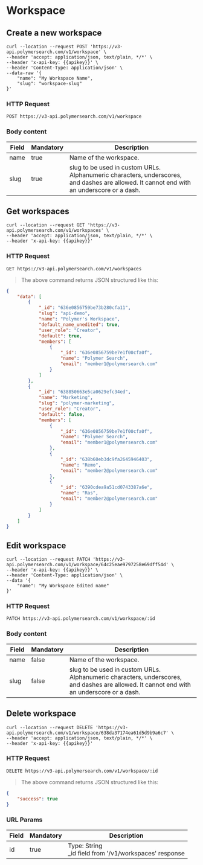 # Workspace

## Create a new workspace

```shell
curl --location --request POST 'https://v3-api.polymersearch.com/v1/workspace' \
--header 'accept: application/json, text/plain, */*' \
--header 'x-api-key: {{apikey}}' \
--header 'Content-Type: application/json' \
--data-raw '{
    "name": "My Workspace Name",
    "slug": "workspace-slug"
}'
```

### HTTP Request

`POST https://v3-api.polymersearch.com/v1/workspace`


### Body content

Field | Mandatory | Description
--------- | ------- | -----------
name | true | Name of the workspace.
slug | true | slug to be used in custom URLs. Alphanumeric characters, underscores, and dashes are allowed. It cannot end with an underscore or a dash.


## Get workspaces

```shell
curl --location --request GET 'https://v3-api.polymersearch.com/v1/workspaces' \
--header 'accept: application/json, text/plain, */*' \
--header 'x-api-key: {{apikey}}'
```

### HTTP Request

`GET https://v3-api.polymersearch.com/v1/workspaces`

> The above command returns JSON structured like this:

```json
{
    "data": [
        {
            "_id": "636e0856759be73b280cfa11",
            "slug": "api-demo",
            "name": "Polymer's Workspace",
            "default_name_unedited": true,
            "user_role": "Creator",
            "default": true,
            "members": [
                {
                    "_id": "636e0856759be7e1f00cfa0f",
                    "name": "Polymer Search",
                    "email": "member1@polymersearch.com"
                }
            ]
        },
        {
            "_id": "638850663e5ca0629efc34ed",
            "name": "Marketing",
            "slug": "polymer-marketing",
            "user_role": "Creator",
            "default": false,
            "members": [
                {
                    "_id": "636e0856759be7e1f00cfa0f",
                    "name": "Polymer Search",
                    "email": "member1@polymersearch.com"
                },
                {
                    "_id": "638b60eb3dc9fa2645946403",
                    "name": "Remo",
                    "email": "member2@polymersearch.com"
                },
                {
                    "_id": "6390cdea9a51cd0743387a6e",
                    "name": "Ras",
                    "email": "member2@polymersearch.com"
                }
            ]
        }
    ]
}
```



## Edit workspace

```shell
curl --location --request PATCH 'https://v3-api.polymersearch.com/v1/workspace/64c25eae9797258e69dff54d' \
--header 'x-api-key: {{apikey}}' \
--header 'Content-Type: application/json' \
--data '{
    "name": "My Workspace Edited name"
}'
```

### HTTP Request

`PATCH https://v3-api.polymersearch.com/v1/workspace/:id`


### Body content

Field | Mandatory | Description
--------- | ------- | -----------
name | false | Name of the workspace.
slug | false | slug to be used in custom URLs. Alphanumeric characters, underscores, and dashes are allowed. It cannot end with an underscore or a dash.



## Delete workspace

```shell
curl --location --request DELETE 'https://v3-api.polymersearch.com/v1/workspace/638da37174ea61d5d9b9a6c7' \
--header 'accept: application/json, text/plain, */*' \
--header 'x-api-key: {{apikey}}'
```

### HTTP Request

`DELETE https://v3-api.polymersearch.com/v1/workspace/:id`


> The above command returns JSON structured like this:

```json
{
    "success": true
}
```

### URL Params

Field | Mandatory | Description
--------- | ------- | -----------
id | true | Type: String<br /> _id field from '/v1/workspaces' response